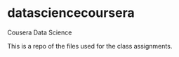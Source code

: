 datasciencecoursera
===================

Cousera Data Science 

This is a repo of the files used for the class assignments.
